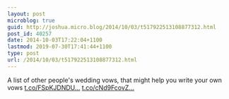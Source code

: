 ```yaml
---
layout: post
microblog: true
guid: http://joshua.micro.blog/2014/10/03/t517922513108877312.html
post_id: 40257
date: 2014-10-03T17:22:04+1100
lastmod: 2019-07-30T17:41:44+1100
type: post
url: /2014/10/03/t517922513108877312.html
---
```

A list of other people's wedding vows, that might help you write your own vows [t.co/FSpKJDNDU...](http://t.co/FSpKJDNDUA) [t.co/cNd9FcovZ...](http://t.co/cNd9FcovZZ)
